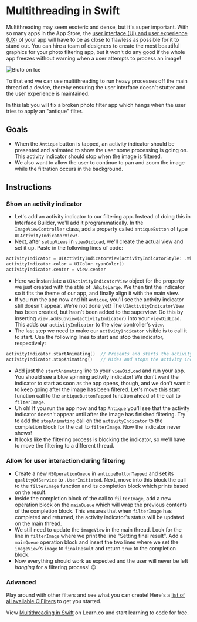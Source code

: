 # Multithreading in Swift

Multithreading may seem esoteric and dense, but it's super important. With so many apps in the App Store, the [user interface (UI) and user experience (UX)]((https://www.usertesting.com/blog/2016/04/27/ui-vs-ux/)) of your app will have to be as close to flawless as possible for it to stand out. You can hire a team of designers to create the most beautiful graphics for your photo filtering app, but it won't do any good if the whole app freezes without warning when a user attempts to process an image!

![Bluto on Ice](https://media.giphy.com/media/mbDvYG4QfMoQo/giphy.gif "Don't freeze up!")

To that end we can use multithreading to run heavy processes off the main thread of a device, thereby ensuring the user interface doesn't stutter and the user experience is maintained.

In this lab you will fix a broken photo filter app which hangs when the user tries to apply an "antique" filter.

## Goals

* When the `Antique` button is tapped, an activity indicator should be presented and animated to show the user some processing is going on. This activity indicator should stop when the image is filtered.
* We also want to allow the user to continue to pan and zoom the image while the filtration occurs in the background.

## Instructions

### Show an activity indicator
 
* Let's add an activity indicator to our filtering app. Instead of doing this in Interface Builder, we'll add it programmatically. In the `ImageViewController` class, add a property called `antiqueButton` of type `UIActivityIndicatorView!`.
* Next, after `setupViews` in `viewDidLoad`, we'll create the actual view and set it up. Paste in the following lines of code:

```swift
activityIndicator = UIActivityIndicatorView(activityIndicatorStyle: .WhiteLarge)
activityIndicator.color = UIColor.cyanColor()
activityIndicator.center = view.center
```

* Here we instantiate a `UIActivityIndicatorView` object for the property we just created with the stile of `.WhiteLarge`. We then tint the indicator so it fits the theme of our app, and finally align it with the main view.
* If you run the app now and hit `Antique`, you'll see the activity indicator still doesn't appear. We're not done yet! The `UIActivityIndicatorView` has been created, but hasn't been added to the superview. Do this by inserting `view.addSubview(activityIndicator)` into your `viewDidLoad`. This adds our `activityIndicator` to the view controller's `view`.
* The last step we need to make our `activityIndicator` visible is to call it to start. Use the following lines to start and stop the indicator, respectively:

```swift
activityIndicator.startAnimating()  // Presents and starts the activity indicator
activityIndicator.stopAnimating()   // Hides and stops the activity indicator
```

* Add just the `startAnimating` line to your `viewDidLoad` and run your app. You should see a blue spinning activity indicator! We don't want the indicator to start as soon as the app opens, though, and we don't want it to keep going after the image has been filtered. Let's move this start function call to the `antiqueButtonTapped` function ahead of the call to `filterImage`.
* Uh oh! If you run the app now and tap `Antique` you'll see that the activity indicator doesn't appear until after the image has finished filtering. Try to add the `stopAnimating` call on the `activityIndicator` to the completion block for the call to `filterImage`. Now the indicator never shows!
* It looks like the filtering process is blocking the indicator, so we'll have to move the filtering to a different thread.

### Allow for user interaction during filtering

* Create a new `NSOperationQueue` in `antiqueButtonTapped` and set its `qualityOfService` to `.UserInitiated`. Next, move into this block the call to the `filterImage` function and its completion block which prints based on the result.
* Inside the completion block of the call to `filterImage`, add a new operation block on the `mainQueue` which will wrap the previous contents of the completion block. This ensures that when `filterImage` has completed and returned, the activity indicator's status will be updated on the main thread.
* We still need to update the `imageView` in the main thread. Look for the line in `filterImage` where we print the line "Setting final result". Add a `mainQueue` operation block and insert the two lines where we set the `imageView`'s `image` to `finalResult` and return `true` to the completion block.
* Now everything should work as expected and the user will never be left *hanging* for a filtering process! 😉

### Advanced

Play around with other filters and see what you can create! Here's a [list of all available CIFilters](https://developer.apple.com/library/mac/documentation/GraphicsImaging/Reference/CoreImageFilterReference/index.html) to get you started.

<p data-visibility='hidden'>View <a href='https://learn.co/lessons/swift-multithreading-lab' title='Multithreading in Swift'>Multithreading in Swift</a> on Learn.co and start learning to code for free.</p>
